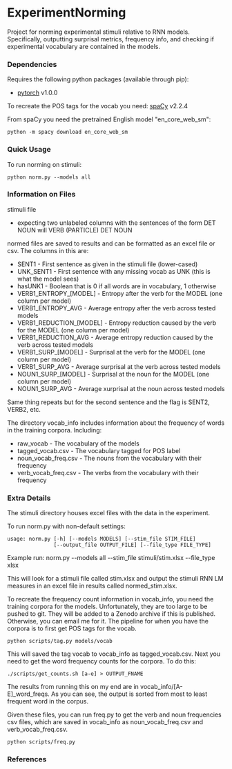 # ExperimentNorming
Project for norming experimental stimuli relative to RNN models. Specifically, outputting 
surprisal metrics, frequency info, and checking if experimental vocabulary are contained 
in the models. 

### Dependencies
Requires the following python packages (available through pip):
* [pytorch](https://pytorch.org/) v1.0.0

To recreate the POS tags for the vocab you need:
  [spaCy](https://spacy.io) v2.2.4

From spaCy you need the pretrained English model "en_core_web_sm":

    python -m spacy download en_core_web_sm


### Quick Usage
To run norming on stimuli:

    python norm.py --models all

### Information on Files
stimuli file
* expecting two unlabeled columns with the sentences of the form DET NOUN will VERB (PARTICLE) DET NOUN 

normed files are saved to results and can be formatted as an excel file or csv. The columns in this
are:
* SENT1 - First sentence as given in the stimuli file (lower-cased)
* UNK_SENT1 - First sentence with any missing vocab as UNK (this is what the model sees)
* hasUNK1 - Boolean that is 0 if all words are in vocabulary, 1 otherwise
* VERB1_ENTROPY_[MODEL] - Entropy after the verb for the MODEL (one column per model)
* VERB1_ENTROPY_AVG - Average entropy after the verb across tested models
* VERB1_REDUCTION_[MODEL] - Entropy reduction caused by the verb for the MODEL (one column per model)
* VERB1_REDUCTION_AVG - Average entropy reduction caused by the verb across tested models
* VERB1_SURP_[MODEL] - Surprisal at the verb for the MODEL (one column per model)
* VERB1_SURP_AVG - Average surprisal at the verb across tested models
* NOUN1_SURP_[MODEL] - Surprisal at the noun for the MODEL (one column per model)
* NOUN1_SURP_AVG - Average xurprisal at the noun across tested models

Same thing repeats but for the second sentence and the flag is SENT2, VERB2, etc.

The directory vocab_info includes information about the frequency of words in 
the training corpora. Including: 
* raw_vocab - The vocabulary of the models
* tagged_vocab.csv - The vocabulary tagged for POS label
* noun_vocab_freq.csv - The nouns from the vocabulary with their frequency
* verb_vocab_freq.csv - The verbs from the vocabulary with their frequency

### Extra Details
The stimuli directory houses excel files with the data in the experiment. 

To run norm.py with non-default settings:

    usage: norm.py [-h] [--models MODELS] [--stim_file STIM_FILE]
                   [--output_file OUTPUT_FILE] [--file_type FILE_TYPE]

Example run:
        norm.py --models all --stim_file stimuli/stim.xlsx --file_type xlsx

This will look for a stimuli file called stim.xlsx and output the stimuli 
RNN LM measures in an excel file in results called normed_stim.xlsx.

To recreate the frequency count information in vocab_info, you need 
the training corpora for the models. Unfortunately, they
are too large to be pushed to git. They will be added 
to a Zenodo archive if this is published. Otherwise, you can email me for 
it. The pipeline for when you have the corpora is to first get POS tags
for the vocab. 

    python scripts/tag.py models/vocab

This will saved the tag vocab to vocab_info as tagged_vocab.csv. Next 
you need to get the word frequency counts for the corpora. To do this:

    ./scripts/get_counts.sh [a-e] > OUTPUT_FNAME

The results from running this on my end are in vocab_info/[A-E]_word_freqs.
As you can see, the output is sorted from most to least frequent word 
in the corpus.

Given these files, you can run freq.py to get the verb and noun frequencies
csv files, which are saved in vocab_info as noun_vocab_freq.csv and verb_vocab_freq.csv. 

    python scripts/freq.py

### References
